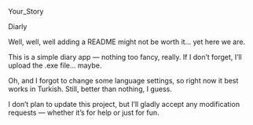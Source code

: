 Your_Story

Diarly

Well, well, well adding a README might not be worth it… yet here we are.

This is a simple diary app — nothing too fancy, really.
If I don’t forget, I’ll upload the .exe file… maybe.

Oh, and I forgot to change some language settings,
so right now it best works in Turkish.
Still, better than nothing, I guess.

I don’t plan to update this project,
but I’ll gladly accept any modification requests —
whether it’s for help or just for fun.
